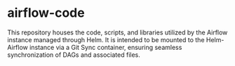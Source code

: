 # airflow-code
This repository houses the code, scripts, and libraries utilized by the Airflow instance managed through Helm. It is intended to be mounted to the Helm-Airflow instance via a Git Sync container, ensuring seamless synchronization of DAGs and associated files.
